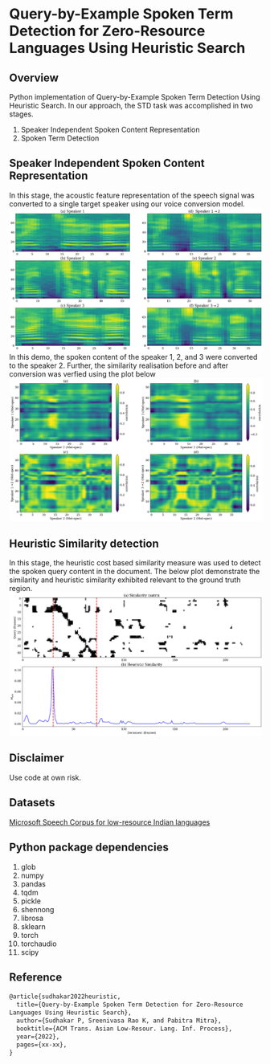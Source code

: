 # Query-by-Example Spoken Term Detection for Zero-Resource Languages Using Heuristic Search

## Overview
Python implementation of Query-by-Example Spoken Term Detection Using Heuristic Search. In our approach, the STD task was accomplished in two stages. 
1. Speaker Independent Spoken Content Representation
2. Spoken Term Detection 

## Speaker Independent Spoken Content Representation
In this stage, the acoustic feature representation of the speech signal was converted to a single target speaker using our voice conversion model. 
![Speaker Style Conversion](https://github.com/sudhakar-pandiarajan/heuristic/blob/main/speaker_style_convert.png)
In this demo, the spoken content of the speaker 1, 2, and 3 were converted to the speaker 2. Further, the similarity realisation before and after conversion was verfied using the plot below
![Verification](https://github.com/sudhakar-pandiarajan/heuristic/blob/main/speaker_style_verify.png)

## Heuristic Similarity detection
In this stage, the heuristic cost based similarity measure was used to detect the  spoken query content in the document. The below plot demonstrate the similarity and heuristic similarity exhibited relevant to the ground truth region.
![Heuristic Similarity](https://github.com/sudhakar-pandiarajan/heuristic/blob/main/heuristic_similarity_match.png)

## Disclaimer
Use code at own risk.

## Datasets 
[Microsoft Speech Corpus for low-resource Indian languages](https://msropendata.com/datasets/7230b4b1-912d-400e-be58-f84e0512985e)

## Python package dependencies
1.  glob
2.  numpy
3.  pandas
4.  tqdm
5.  pickle
6.  shennong
7.  librosa
8.  sklearn
9.  torch
10. torchaudio
11. scipy


## Reference
```
@article{sudhakar2022heuristic,
  title={Query-by-Example Spoken Term Detection for Zero-Resource Languages Using Heuristic Search},
  author={Sudhakar P, Sreenivasa Rao K, and Pabitra Mitra},
  booktitle={ACM Trans. Asian Low-Resour. Lang. Inf. Process},
  year={2022},
  pages={xx-xx},
}
